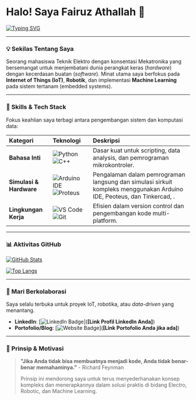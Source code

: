 # Halo! Saya Fairuz Athallah 🚀

[![Typing SVG](https://readme-typing-svg.herokuapp.com?lines=Mahasiswa%20di%20bidang%20Teknik%20Elektro;Fokus%20pada%20IoT%2C%20Robotik%20%26%20ML;Mari%20Mulai%20Berinovasi!&center=true&width=500&height=50)](https://git.io/typing-svg)

---

### 💡 Sekilas Tentang Saya

Seorang mahasiswa Teknik Elektro dengan konsentasi Mekatronika yang bersemangat untuk menjembatani dunia perangkat keras (*hardware*) dengan kecerdasan buatan (*software*). Minat utama saya berfokus pada **Internet of Things (IoT)**, **Robotik**, dan implementasi **Machine Learning** pada sistem tertanam (embedded systems).

---

### 🧠 Skills & Tech Stack

Fokus keahlian saya terbagi antara pengembangan sistem dan komputasi data:

| Kategori | Teknologi | Deskripsi |
| :--- | :--- | :--- |
| **Bahasa Inti** | ![Python](https://img.shields.io/badge/-Python-3776AB?style=flat-square&logo=python&logoColor=white) ![C++](https://img.shields.io/badge/-C%2B%2B-00599C?style=flat-square&logo=c%2B%2B&logoColor=white) | Dasar kuat untuk scripting, data analysis, dan pemrograman mikrokontroler. |
| **Simulasi & Hardware** | ![Arduino IDE](https://img.shields.io/badge/-Arduino-00979D?style=flat-square&logo=arduino&logoColor=white) ![Proteus](https://img.shields.io/badge/-Proteus-2A62AF?style=flat-square&logo=data:image/svg+xml;base64,PHN2ZyB4bWxucz0iaHR0cDovL3d3dy53My5vcmcvMjAwMC9zdmciIHdpZHRoPSIxNiIgaGVpZ2h0PSIxNiIgdmlld0JveD0iMCAwIDI0IDI0Ij48cGF0aCBmaWxsPSIjRjBGMEYwIiBkPSJNMjEgNnYyLjMyTDE2LjY4IDhsNC4zMiAyLjY4VjE0aC02di00LjcyTDEwLjY4IDhsNC4zMi0yLjY4VjZIMjF6TTMgMTBoNnY0SDNWMTB6Ii8+PC9zdmc+) | Pengalaman dalam pemrograman langsung dan simulasi sirkuit kompleks menggunakan Arduino IDE, Peoteus, dan Tinkercad, . |
| **Lingkungan Kerja** | ![VS Code](https://img.shields.io/badge/-VS%20Code-007ACC?style=flat-square&logo=visual-studio-code&logoColor=white) ![Git](https://img.shields.io/badge/-Git-F05032?style=flat-square&logo=git&logoColor=white) | Efisien dalam version control dan pengembangan kode multi-platform. |

---

### 📊 Aktivitas GitHub

[![GitHub Stats](https://github-readme-stats.vercel.app/api?username=**FairuzAthallah88**&show_icons=true&theme=vue-dark&hide_border=true&count_private=true)](https://github.com/anuraghazra/github-readme-stats)

[![Top Langs](https://github-readme-stats.vercel.app/api/top-langs/?username=**FairuzAthallah88**&layout=compact&theme=vue-dark&hide_border=true)](https://github.com/anuraghazra/github-readme-stats)

---

### 🔗 Mari Berkolaborasi

Saya selalu terbuka untuk proyek IoT, robotika, atau *data-driven* yang menantang.

- **LinkedIn**: [![LinkedIn Badge](https://img.shields.io/badge/-LinkedIn-0A66C2?style=flat-square&logo=linkedin&logoColor=white)](**[Link Profil LinkedIn Anda]**)
- **Portofolio/Blog**: [![Website Badge](https://img.shields.io/badge/-Portofolio-1A2C3C?style=flat-square&logo=codesandbox&logoColor=white)](**[Link Portofolio Anda jika ada]**)

---

### 🎯 Prinsip & Motivasi

> **"Jika Anda tidak bisa membuatnya menjadi kode, Anda tidak benar-benar memahaminya."** - Richard Feynman
> 
> Prinsip ini mendorong saya untuk terus menyederhanakan konsep kompleks dan menerapkannya dalam solusi praktis di bidang Electro, Robotic, dan Machine Learning.

